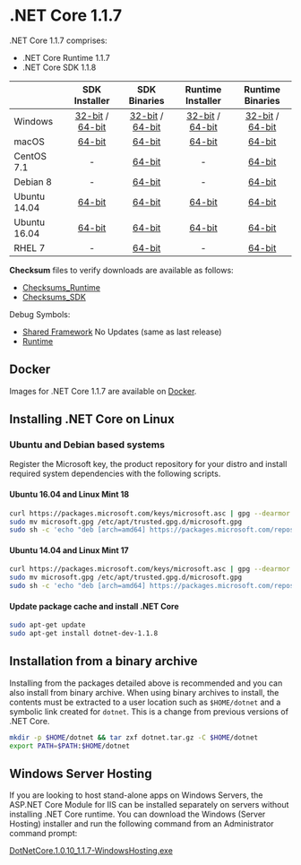 # .NET Core 1.1.7

.NET Core 1.1.7 comprises:

* .NET Core Runtime 1.1.7
* .NET Core SDK 1.1.8

|         | SDK Installer                                         | SDK Binaries                                                         | Runtime Installer                                                  | Runtime Binaries                                                   |
| ------- | :---------------------------------------------------: | :-------------------------------------------------------------------:| :----------------------------------------------------------------: | :----------------------------------------------------------------: |
| Windows                 | [32-bit](https://download.microsoft.com/download/6/5/F/65F1653E-F835-4DE3-BB36-F324D3925F32/dotnet-dev-win-x86.1.1.8.exe) / [64-bit](https://download.microsoft.com/download/6/5/F/65F1653E-F835-4DE3-BB36-F324D3925F32/dotnet-dev-win-x64.1.1.8.exe)  | [32-bit](https://download.microsoft.com/download/6/5/F/65F1653E-F835-4DE3-BB36-F324D3925F32/dotnet-dev-win-x86.1.1.8.zip) / [64-bit](https://download.microsoft.com/download/6/5/F/65F1653E-F835-4DE3-BB36-F324D3925F32/dotnet-dev-win-x64.1.1.8.zip) | [32-bit](https://download.microsoft.com/download/1/4/1/1416E22E-A1C5-48E3-81EF-AFE86CDA9C78/dotnet-win-x86.1.1.7.exe) / [64-bit](https://download.microsoft.com/download/1/4/1/1416E22E-A1C5-48E3-81EF-AFE86CDA9C78/dotnet-win-x64.1.1.7.exe) | [32-bit](https://download.microsoft.com/download/1/4/1/1416E22E-A1C5-48E3-81EF-AFE86CDA9C78/dotnet-win-x86.1.1.7.zip) / [64-bit](https://download.microsoft.com/download/1/4/1/1416E22E-A1C5-48E3-81EF-AFE86CDA9C78/dotnet-win-x64.1.1.7.zip) |
| macOS                   | [64-bit](https://download.microsoft.com/download/6/5/F/65F1653E-F835-4DE3-BB36-F324D3925F32/dotnet-dev-osx-x64.1.1.8.pkg)  | [64-bit](https://download.microsoft.com/download/6/5/F/65F1653E-F835-4DE3-BB36-F324D3925F32/dotnet-dev-osx-x64.1.1.8.tar.gz)                          | [64-bit](https://download.microsoft.com/download/1/4/1/1416E22E-A1C5-48E3-81EF-AFE86CDA9C78/dotnet-osx-x64.1.1.7.pkg) | [64-bit](https://download.microsoft.com/download/1/4/1/1416E22E-A1C5-48E3-81EF-AFE86CDA9C78/dotnet-osx-x64.1.1.7.tar.gz) |
| CentOS 7.1              | -                                                         | [64-bit](https://download.microsoft.com/download/6/5/F/65F1653E-F835-4DE3-BB36-F324D3925F32/dotnet-dev-centos-x64.1.1.8.tar.gz)                          | - | [64-bit](https://download.microsoft.com/download/1/4/1/1416E22E-A1C5-48E3-81EF-AFE86CDA9C78/dotnet-centos-x64.1.1.7.tar.gz) |
| Debian 8                | -                                                         | [64-bit](https://download.microsoft.com/download/6/5/F/65F1653E-F835-4DE3-BB36-F324D3925F32/dotnet-dev-debian-x64.1.1.8.tar.gz)                          | - | [64-bit](https://download.microsoft.com/download/1/4/1/1416E22E-A1C5-48E3-81EF-AFE86CDA9C78/dotnet-debian-x64.1.1.7.tar.gz) |
| Ubuntu 14.04            |[64-bit](https://download.microsoft.com/download/6/5/F/65F1653E-F835-4DE3-BB36-F324D3925F32/dotnet-sdk-ubuntu-x64.1.1.8.deb)   | [64-bit](https://download.microsoft.com/download/6/5/F/65F1653E-F835-4DE3-BB36-F324D3925F32/dotnet-dev-ubuntu-x64.1.1.8.tar.gz)                          |[64-bit](https://download.microsoft.com/download/1/4/1/1416E22E-A1C5-48E3-81EF-AFE86CDA9C78/dotnet-sharedframework-ubuntu-x64.1.1.7.deb) | [64-bit](https://download.microsoft.com/download/1/4/1/1416E22E-A1C5-48E3-81EF-AFE86CDA9C78/dotnet-ubuntu-x64.1.1.7.tar.gz) |
| Ubuntu 16.04            |[64-bit](https://download.microsoft.com/download/6/5/F/65F1653E-F835-4DE3-BB36-F324D3925F32/dotnet-sdk-ubuntu.16.04-x64.1.1.8.deb)   | [64-bit](https://download.microsoft.com/download/6/5/F/65F1653E-F835-4DE3-BB36-F324D3925F32/dotnet-dev-ubuntu.16.04-x64.1.1.8.tar.gz)                          |[64-bit](https://download.microsoft.com/download/1/4/1/1416E22E-A1C5-48E3-81EF-AFE86CDA9C78/dotnet-sharedframework-ubuntu.16.04-x64.1.1.7.deb) | [64-bit](https://download.microsoft.com/download/1/4/1/1416E22E-A1C5-48E3-81EF-AFE86CDA9C78/dotnet-ubuntu.16.04-x64.1.1.7.tar.gz) |
| RHEL 7                  | -                                                         | [64-bit](https://download.microsoft.com/download/6/5/F/65F1653E-F835-4DE3-BB36-F324D3925F32/dotnet-dev-rhel-x64.1.1.8.tar.gz)                          | - | [64-bit](https://download.microsoft.com/download/1/4/1/1416E22E-A1C5-48E3-81EF-AFE86CDA9C78/dotnet-rhel-x64.1.1.7.tar.gz) |

**Checksum** files to verify downloads are available as follows:

* [Checksums_Runtime](https://builds.dotnet.microsoft.com/dotnet/checksums/1.1.7-runtime-sha.txt)
* [Checksums_SDK](https://builds.dotnet.microsoft.com/dotnet/checksums/1.1.8-sdk-sha.txt)

Debug Symbols:

* [Shared Framework](https://download.microsoft.com/download/A/7/E/A7EF2AFF-F77B-4F77-A21B-0F7BD09A4065/corefx-1.1.6-symbols.zip) No Updates (same as last release)
* [Runtime](https://download.microsoft.com/download/1/4/1/1416E22E-A1C5-48E3-81EF-AFE86CDA9C78/coreclr-1.1.7-symbols.zip)

## Docker

Images for .NET Core 1.1.7 are available on [Docker](https://hub.docker.com/r/microsoft/dotnet/).

## Installing .NET Core on Linux

### Ubuntu and Debian based systems

Register the Microsoft key, the product repository for your distro and install required system dependencies with the following scripts.

#### Ubuntu 16.04 and Linux Mint 18

```bash
curl https://packages.microsoft.com/keys/microsoft.asc | gpg --dearmor > microsoft.gpg
sudo mv microsoft.gpg /etc/apt/trusted.gpg.d/microsoft.gpg
sudo sh -c 'echo "deb [arch=amd64] https://packages.microsoft.com/repos/microsoft-ubuntu-xenial-prod xenial main" > /etc/apt/sources.list.d/dotnetdev.list'
```

#### Ubuntu 14.04 and Linux Mint 17

```bash
curl https://packages.microsoft.com/keys/microsoft.asc | gpg --dearmor > microsoft.gpg
sudo mv microsoft.gpg /etc/apt/trusted.gpg.d/microsoft.gpg
sudo sh -c 'echo "deb [arch=amd64] https://packages.microsoft.com/repos/microsoft-ubuntu-trusty-prod trusty main" > /etc/apt/sources.list.d/dotnetdev.list'
```

#### Update package cache and install .NET Core

```bash
sudo apt-get update
sudo apt-get install dotnet-dev-1.1.8
```

## Installation from a binary archive

Installing from the packages detailed above is recommended and you can also install from binary archive. When using binary archives to install, the contents must be extracted to a user location such as `$HOME/dotnet` and a symbolic link created for `dotnet`. This is a change from previous versions of .NET Core.

```bash
mkdir -p $HOME/dotnet && tar zxf dotnet.tar.gz -C $HOME/dotnet
export PATH=$PATH:$HOME/dotnet
```

## Windows Server Hosting

If you are looking to host stand-alone apps on Windows Servers, the ASP.NET Core Module for IIS can be installed separately on servers without installing .NET Core runtime. You can download the Windows (Server Hosting) installer and run the following command from an Administrator command prompt:

[DotNetCore.1.0.10_1.1.7-WindowsHosting.exe](https://download.microsoft.com/download/1/4/1/1416E22E-A1C5-48E3-81EF-AFE86CDA9C78/DotNetCore.1.0.10_1.1.7-WindowsHosting.exe)

